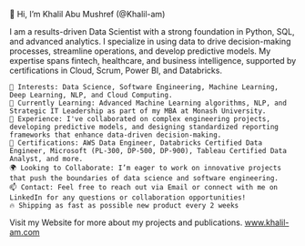 👋 Hi, I’m Khalil Abu Mushref (@Khalil-am)

I am a results-driven Data Scientist with a strong foundation in Python, SQL, and advanced analytics. I specialize in using data to drive decision-making processes, streamline operations, and develop predictive models. My expertise spans fintech, healthcare, and business intelligence, supported by certifications in Cloud, Scrum, Power BI, and Databricks.

    👀 Interests: Data Science, Software Engineering, Machine Learning, Deep Learning, NLP, and Cloud Computing.
    🌱 Currently Learning: Advanced Machine Learning algorithms, NLP, and Strategic IT Leadership as part of my MBA at Monash University.
    💼 Experience: I've collaborated on complex engineering projects, developing predictive models, and designing standardized reporting frameworks that enhance data-driven decision-making.
    🚀 Certifications: AWS Data Engineer, Databricks Certified Data Engineer, Microsoft (PL-300, DP-500, DP-900), Tableau Certified Data Analyst, and more.
    🌍 Looking to Collaborate: I’m eager to work on innovative projects that push the boundaries of data science and software engineering.
    📫 Contact: Feel free to reach out via Email or connect with me on LinkedIn for any questions or collaboration opportunities!
    🔥 Shipping as fast as possible new product every 2 weeks

Visit my Website for more about my projects and publications.
[www.khalil-am.com
](https://www.khalil-am.com/)
<!---
Khalil-am/Khalil-am is a ✨ special ✨ repository because its `README.md` (this file) appears on your GitHub profile.
You can click the Preview link to take a look at your changes.
--->
